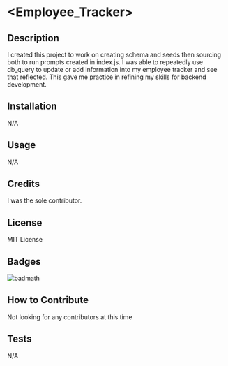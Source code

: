 # <Employee_Tracker>

## Description

I created this project to work on creating schema and seeds then sourcing both to run prompts created in index.js. I was able to repeatedly use db_query to update or add information into my employee tracker and see that reflected. This gave me practice in refining my skills for backend development.

## Installation

N/A

## Usage

N/A

## Credits

I was the sole contributor.

## License

MIT License


## Badges

![badmath](https://img.shields.io/github/languages/top/lernantino/badmath)

## How to Contribute

Not looking for any contributors at this time

## Tests

N/A